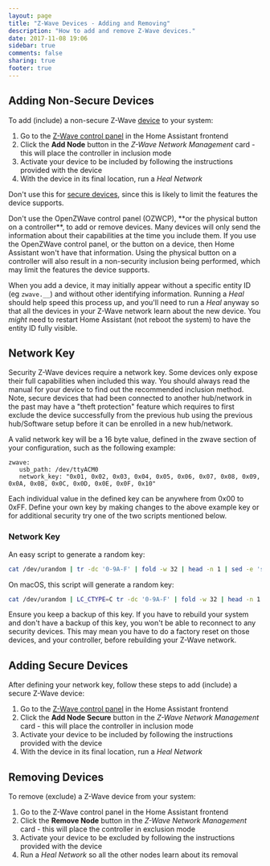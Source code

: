 ```yaml
---
layout: page
title: "Z-Wave Devices - Adding and Removing"
description: "How to add and remove Z-Wave devices."
date: 2017-11-08 19:06
sidebar: true
comments: false
sharing: true
footer: true
---
```


## Adding Non-Secure Devices

To add (include) a non-secure Z-Wave [device](/docs/z-wave/devices/) to your system:

1. Go to the [Z-Wave control panel](/docs/z-wave/control-panel/) in the Home Assistant frontend
2. Click the **Add Node** button in the *Z-Wave Network Management* card - this will place the controller in inclusion mode
3. Activate your device to be included by following the instructions provided with the device
4. With the device in its final location, run a *Heal Network*

Don't use this for [secure devices](/docs/z-wave/adding/#adding-secure-devices), since this is likely to limit the features the device supports.

<p class='note warning'>
Don't use the OpenZWave control panel (OZWCP), **or the physical button on a controller**, to add or remove devices. Many devices will only send the information about their capabilities at the time you include them. If you use the OpenZWave control panel, or the button on a device, then Home Assistant won't have that information. Using the physical button on a controller will also result in a non-security inclusion being performed, which may limit the features the device supports.
</p>

When you add a device, it may initially appear without a specific entity ID (eg `zwave.__`) and without other identifying information. Running a *Heal* should help speed this process up, and you'll need to run a *Heal* anyway so that all the devices in your Z-Wave network learn about the new device. You *might* need to restart Home Assistant (not reboot the system) to have the entity ID fully visible.

## Network Key

Security Z-Wave devices require a network key. Some devices only expose their full capabilities when included this way. You should always read the manual for your device to find out the recommended inclusion method. Note, secure devices that had been connected to another hub/network in the past may have a "theft protection" feature which requires to first exclude the device successfully from the previous hub using the previous hub/Software setup before it can be enrolled in a new hub/network.

A valid network key will be a 16 byte value, defined in the zwave section of your configuration, such as the following example:

```
zwave:
   usb_path: /dev/ttyACM0
   network_key: "0x01, 0x02, 0x03, 0x04, 0x05, 0x06, 0x07, 0x08, 0x09, 0x0A, 0x0B, 0x0C, 0x0D, 0x0E, 0x0F, 0x10"
```

Each individual value in the defined key can be anywhere from 0x00 to 0xFF. Define your own key by making changes to the above example key or for additional security try one of the two scripts mentioned below.

### Network Key

An easy script to generate a random key:
```bash
cat /dev/urandom | tr -dc '0-9A-F' | fold -w 32 | head -n 1 | sed -e 's/\(..\)/0x\1, /g' -e 's/, $//'
```

On macOS, this script will generate a random key:
```bash
cat /dev/urandom | LC_CTYPE=C tr -dc '0-9A-F' | fold -w 32 | head -n 1 | sed -e 's/\(..\)/0x\1, /g' -e 's/, $//'
```

<p class='note warning'>
Ensure you keep a backup of this key. If you have to rebuild your system and don't have a backup of this key, you won't be able to reconnect to any security devices. This may mean you have to do a factory reset on those devices, and your controller, before rebuilding your Z-Wave network.
</p>

## Adding Secure Devices

After defining your network key, follow these steps to add (include) a secure Z-Wave device:

1. Go to the [Z-Wave control panel](/docs/z-wave/control-panel/) in the Home Assistant frontend
2. Click the **Add Node Secure** button in the *Z-Wave Network Management* card - this will place the controller in inclusion mode
3. Activate your device to be included by following the instructions provided with the device
4. With the device in its final location, run a *Heal Network*

## Removing Devices

To remove (exclude) a Z-Wave device from your system:

1. Go to the Z-Wave control panel in the Home Assistant frontend
2. Click the **Remove Node** button in the *Z-Wave Network Management* card - this will place the controller in exclusion mode
3. Activate your device to be excluded by following the instructions provided with the device
4. Run a *Heal Network* so all the other nodes learn about its removal
